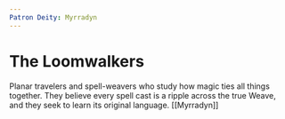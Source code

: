 ```yaml
---
Patron Deity: Myrradyn
---
```


# The Loomwalkers


Planar travelers and spell-weavers who study how magic ties all things together. They believe every spell cast is a ripple across the true Weave, and they seek to learn its original language.
[[Myrradyn]]
